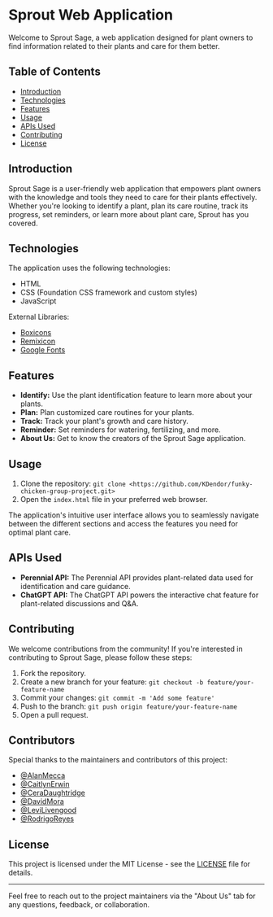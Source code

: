 # Sprout Web Application

Welcome to Sprout Sage, a web application designed for plant owners to find information related to their plants and care for them better.

## Table of Contents

- [Introduction](#introduction)
- [Technologies](#technologies)
- [Features](#features)
- [Usage](#usage)
- [APIs Used](#apis-used)
- [Contributing](#contributing)
- [License](#license)

## Introduction

Sprout Sage is a user-friendly web application that empowers plant owners with the knowledge and tools they need to care for their plants effectively. Whether you're looking to identify a plant, plan its care routine, track its progress, set reminders, or learn more about plant care, Sprout has you covered.

## Technologies

The application uses the following technologies:

- HTML
- CSS (Foundation CSS framework and custom styles)
- JavaScript

External Libraries:
- [Boxicons](https://boxicons.com/)
- [Remixicon](https://remixicon.com/)
- [Google Fonts](https://fonts.google.com/)

## Features

- **Identify:** Use the plant identification feature to learn more about your plants.
- **Plan:** Plan customized care routines for your plants.
- **Track:** Track your plant's growth and care history.
- **Reminder:** Set reminders for watering, fertilizing, and more.
- **About Us:** Get to know the creators of the Sprout Sage application.

## Usage

1. Clone the repository: `git clone <https://github.com/KDendor/funky-chicken-group-project.git>`
2. Open the `index.html` file in your preferred web browser.

The application's intuitive user interface allows you to seamlessly navigate between the different sections and access the features you need for optimal plant care.

## APIs Used

- **Perennial API:** The Perennial API provides plant-related data used for identification and care guidance.
- **ChatGPT API:** The ChatGPT API powers the interactive chat feature for plant-related discussions and Q&A.

## Contributing

We welcome contributions from the community! If you're interested in contributing to Sprout Sage, please follow these steps:

1. Fork the repository.
2. Create a new branch for your feature: `git checkout -b feature/your-feature-name`
3. Commit your changes: `git commit -m 'Add some feature'`
4. Push to the branch: `git push origin feature/your-feature-name`
5. Open a pull request.

## Contributors

Special thanks to the maintainers and contributors of this project:

- [@AlanMecca](https://github.com/ajmecca68)
- [@CaitlynErwin](https://github.com/KDendor)
- [@CeraDaughtridge](https://github.com/CeraDaughtridge)
- [@DavidMora](https://github.com/Prosentint)
- [@LeviLivengood](https://github.com/Levi02-4)
- [@RodrigoReyes](https://github.com/RodKing96)

## License

This project is licensed under the MIT License - see the [LICENSE](LICENSE) file for details.

---

Feel free to reach out to the project maintainers via the "About Us" tab for any questions, feedback, or collaboration.

